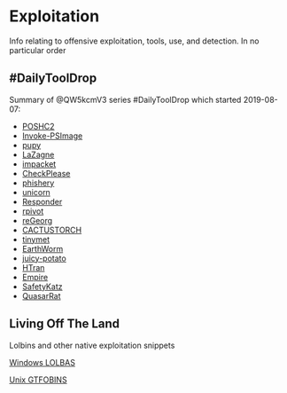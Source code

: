 # Exploitation

Info relating to offensive exploitation, tools, use, and detection. In no particular order

## #DailyToolDrop

Summary of @QW5kcmV3 series #DailyToolDrop which started 2019-08-07:
- [POSHC2](https://github.com/nettitude/PoshC2)
- [Invoke-PSImage](https://github.com/peewpw/Invoke-PSImage)
- [pupy](https://github.com/n1nj4sec/pupy)
- [LaZagne](https://github.com/AlessandroZ/LaZagne)
- [impacket](https://github.com/SecureAuthCorp/impacket)
- [CheckPlease](https://github.com/Arvanaghi/CheckPlease)
- [phishery](https://github.com/ryhanson/phishery)
- [unicorn](https://github.com/trustedsec/unicorn)
- [Responder](https://github.com/SpiderLabs/Responder)
- [rpivot](https://github.com/klsecservices/rpivot)
- [reGeorg](https://github.com/sensepost/reGeorg)
- [CACTUSTORCH](https://github.com/mdsecactivebreach/CACTUSTORCH)
- [tinymet](https://github.com/SherifEldeeb/TinyMet)
- [EarthWorm](https://github.com/rootkiter/EarthWorm)
- [juicy-potato](https://github.com/ohpe/juicy-potato)
- [HTran](https://github.com/HiwinCN/HTran)
- [Empire](https://github.com/EmpireProject/Empire)
- [SafetyKatz](https://github.com/GhostPack/SafetyKatz)
- [QuasarRat](https://github.com/quasar/QuasarRAT)

## Living Off The Land

Lolbins and other native exploitation snippets

[Windows LOLBAS](https://lolbas-project.github.io/)

[Unix GTFOBINS](https://gtfobins.github.io/)



